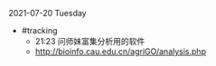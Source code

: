 2021-07-20 Tuesday
  
- #tracking
  - 21:23 问师妹富集分析用的软件
  - http://bioinfo.cau.edu.cn/agriGO/analysis.php






